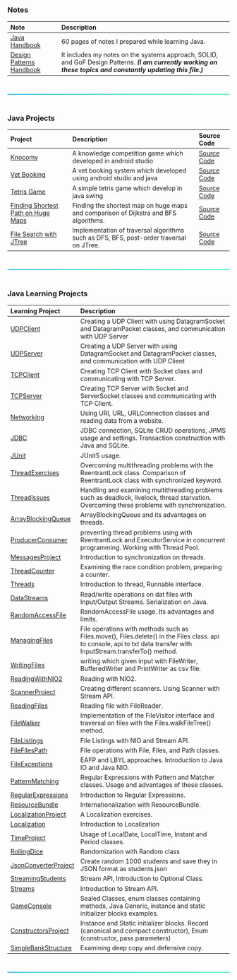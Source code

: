 ### Notes
|Note|Description|
|:--|:--|
|[Java Handbook](https://github.com/meteahmetyakar/Java/blob/main/My%20Java%20Handbook.pdf)|60 pages of notes I prepared while learning Java.|
|[Design Patterns Handbook](https://github.com/meteahmetyakar/Java/blob/main/Design%20Patterns/Design%20Patterns%20Handbook.pdf)|It includes my notes on the systems approach, SOLID, and GoF Design Patterns. ***(I am currently working on these topics and constantly updating this file.)***|

##
<p align="center"> 
  <a href="#">
    <img src="https://github.com/meteahmetyakar/meteahmetyakar/blob/main/images/line.png"/>
    <br></br>
  </a>
</p> 

### Java Projects
|Project|Description|Source Code|
|:--|:--|:--|
|[Knocomy](https://github.com/meteahmetyakar/knocomy)|A knowledge competition game which developed in android studio|[Source Code](https://github.com/meteahmetyakar/knocomy/tree/main/source%20code/knocomy)
|[Vet Booking](https://github.com/meteahmetyakar/vet-booking)|A vet booking system which developed using android studio and java|[Source Code](https://github.com/meteahmetyakar/vet-booking/tree/main/source%20code/bookingsystem)
|[Tetris Game](https://github.com/meteahmetyakar/Tetris-GUI)|A simple tetris game which develop in java swing|[Source Code](https://github.com/meteahmetyakar/Tetris-GUI/tree/main/source%20code)
|[Finding Shortest Path on Huge Maps](https://github.com/meteahmetyakar/Finding-Shortest-Path-on-Huge-Map)|Finding the shortest map on huge maps and comparison of Dijkstra and BFS algorithms.|[Source Code](https://github.com/meteahmetyakar/Finding-Shortest-Path-on-Huge-Map/tree/main/FindShortestPath)
|[File Search with JTree](https://github.com/meteahmetyakar/File-Search-with-JTree)|Implementation of traversal algorithms such as DFS, BFS, post-order traversal on JTree.|[Source Code](https://github.com/meteahmetyakar/File-Search-with-JTree/tree/main/JTreeOperations)

##
<p align="center"> 
  <a href="#">
    <img src="https://github.com/meteahmetyakar/meteahmetyakar/blob/main/images/line.png"/>
    <br></br>
  </a>
</p> 

### Java Learning Projects
|Learning Project|Description|
|:--|:--|
|[UDPClient](https://github.com/meteahmetyakar/Java/tree/main/Learning%20Projects/UDPClient)|Creating a UDP Client with using DatagramSocket and DatagramPacket classes, and communication with UDP Server
|[UDPServer](https://github.com/meteahmetyakar/Java/tree/main/Learning%20Projects/UDPClient)|Creating a UDP Server with using DatagramSocket and DatagramPacket classes, and communication with UDP Client
|[TCPClient](https://github.com/meteahmetyakar/Java/tree/main/Learning%20Projects/UDPClient)|Creating TCP Client with Socket class and communicating with TCP Server.
|[TCPServer](https://github.com/meteahmetyakar/Java/tree/main/Learning%20Projects/TCPServer)|Creating TCP Server with Socket and ServerSocket classes and communicating with TCP Client.
|[Networking](https://github.com/meteahmetyakar/Java/tree/main/Learning%20Projects/Networking)|Using URI, URL, URLConnection classes and reading data from a website.
|[JDBC](https://github.com/meteahmetyakar/Java/tree/main/Learning%20Projects/JDBC)|JDBC connection, SQLite CRUD operations, JPMS usage and settings. Transaction construction with Java and SQLite.
|[JUnit](https://github.com/meteahmetyakar/Java/tree/main/Learning%20Projects/JDBC)|JUnit5 usage.
|[ThreadExercises](https://github.com/meteahmetyakar/Java/tree/main/Learning%20Projects/ThreadExercises)|Overcoming multithreading problems with the ReentrantLock class. Comparison of ReentrantLock class with synchronized keyword.
|[ThreadIssues](https://github.com/meteahmetyakar/Java/tree/main/Learning%20Projects/ThreadIssues)|Handling and examining multithreading problems such as deadlock, livelock, thread starvation. Overcoming these problems with synchronization.
|[ArrayBlockingQueue](https://github.com/meteahmetyakar/Java/tree/main/Learning%20Projects/ArrayBlockingQueue)|ArrayBlockingQueue and its advantages on threads.
|[ProducerConsumer](https://github.com/meteahmetyakar/Java/tree/main/Learning%20Projects/ProducerConsumer)|preventing thread problems using with ReentrantLock and ExecutorService in concurrent programming. Working with Thread Pool.
|[MessagesProject](https://github.com/meteahmetyakar/Java/tree/main/Learning%20Projects/MessagesProject)|Introduction to synchronization on threads.
|[ThreadCounter](https://github.com/meteahmetyakar/Java/tree/main/Learning%20Projects/ThreadCounter)|Examining the race condition problem, preparing a counter.
|[Threads](https://github.com/meteahmetyakar/Java/tree/main/Learning%20Projects/Threads)|Introduction to thread, Runnable interface.
|[DataStreams](https://github.com/meteahmetyakar/Java/tree/main/Learning%20Projects/DataStreams)|Read/write operations on dat files with Input/Output Streams. Serialization on Java.
|[RandomAccessFile](https://github.com/meteahmetyakar/Java/tree/main/Learning%20Projects/RandomAccessFile)|RandomAccessFile usage. Its advantages and limits.
|[ManagingFiles](https://github.com/meteahmetyakar/Java/tree/main/Learning%20Projects/ManagingFiles)|File operations with methods such as Files.move(), Files.delete() in the Files class. api to console, api to txt data transfer with InputStream.transferTo() method.
|[WritingFiles](https://github.com/meteahmetyakar/Java/tree/main/Learning%20Projects/WritingFiles)|writing which given input with FileWriter, BufferedWriter and PrintWriter as csv file.
|[ReadingWithNIO2](https://github.com/meteahmetyakar/Java/tree/main/Learning%20Projects/ReadingWithNIO2)|Reading with NIO2.
|[ScannerProject](https://github.com/meteahmetyakar/Java/tree/main/Learning%20Projects/ScannerProject)|Creating different scanners. Using Scanner with Stream API.
|[ReadingFiles](https://github.com/meteahmetyakar/Java/tree/main/Learning%20Projects/ReadingFiles)|Reading file with FileReader.
|[FileWalker](https://github.com/meteahmetyakar/Java/tree/main/Learning%20Projects/FileWalker)|Implementation of the FileVisitor interface and traversal on files with the Files.walkFileTree() method.
|[FileListings](https://github.com/meteahmetyakar/Java/tree/main/Learning%20Projects/FileListings)|File Listings with NIO and Stream API.
|[FileFilesPath](https://github.com/meteahmetyakar/Java/tree/main/Learning%20Projects/FileFilesPath)|File operations with File, Files, and Path classes.
|[FileExceptions](https://github.com/meteahmetyakar/Java/tree/main/Learning%20Projects/FileExceptions)|EAFP and LBYL approaches. Introduction to Java IO and Java NIO.
|[PatternMatching](https://github.com/meteahmetyakar/Java/tree/main/Learning%20Projects/PatternMatching)|Regular Expressions with Pattern and Matcher classes. Usage and advantages of these classes.
|[RegularExpressions](https://github.com/meteahmetyakar/Java/tree/main/Learning%20Projects/RegularExpressions)|Introduction to Regular Expressions.
|[ResourceBundle](https://github.com/meteahmetyakar/Java/tree/main/Learning%20Projects/ResourceBundle)|Internationalization with ResourceBundle.
|[LocalizationProject](https://github.com/meteahmetyakar/Java/tree/main/Learning%20Projects/LocalizationProject)|A Localization exercises. 
|[Localization](https://github.com/meteahmetyakar/Java/tree/main/Learning%20Projects/Localization)|Introduction to Localization
|[TimeProject](https://github.com/meteahmetyakar/Java/tree/main/Learning%20Projects/TimeProject)|Usage of LocalDate, LocalTime, Instant and Period classes.
|[RollingDice](https://github.com/meteahmetyakar/Java/tree/main/Learning%20Projects/RollingDice)|Randomization with Random class 
|[JsonConverterProject](https://github.com/meteahmetyakar/Java/tree/main/Learning%20Projects/JsonConverterProject)|Create random 1000 students and save they in JSON format as students.json
|[StreamingStudents](https://github.com/meteahmetyakar/Java/tree/main/Learning%20Projects/StreamingStudents)|Stream API, Introduction to Optional Class.
|[Streams](https://github.com/meteahmetyakar/Java/tree/main/Learning%20Projects/Streams)|Introduction to Stream API.
|[GameConsole](https://github.com/meteahmetyakar/Java/tree/main/Learning%20Projects/GameConsole)|Sealed Classes, enum classes containing methods, Java Generic, instance and static initializer blocks examples.
|[ConstructorsProject](https://github.com/meteahmetyakar/Java/tree/main/Learning%20Projects/ConstructorsProject)|Instance and Static initializer blocks. Record (canonical and compact constructor), Enum (constructor, pass parameters)
|[SimpleBankStructure](https://github.com/meteahmetyakar/Java/tree/main/Learning%20Projects/SimpleBankStructure)|Examining deep copy and defensive copy.
##

<p align="center"> 
  <a href="#">
    <img src="https://github.com/meteahmetyakar/meteahmetyakar/blob/main/images/line.png"/>
    <br></br>
  </a>
</p> 

